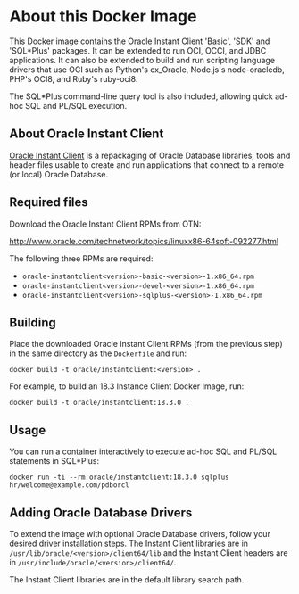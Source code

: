 # About this Docker Image

This Docker image contains the Oracle Instant Client 'Basic', 'SDK' and 'SQL*Plus' packages.  It can be extended to run OCI, OCCI, and JDBC applications.  It can also be extended to build and run scripting language drivers that use OCI such as Python's cx_Oracle, Node.js's node-oracledb, PHP's OCI8, and Ruby's ruby-oci8.  

The SQL*Plus command-line query tool is also included, allowing quick ad-hoc SQL and PL/SQL execution.

## About Oracle Instant Client

[Oracle Instant Client](http://www.oracle.com/technetwork/database/features/instant-client/) is a repackaging of Oracle Database libraries, tools and header files usable to create and run applications that connect to a remote (or local) Oracle Database.

## Required files

Download the Oracle Instant Client RPMs from OTN:

http://www.oracle.com/technetwork/topics/linuxx86-64soft-092277.html

The following three RPMs are required:

- `oracle-instantclient<version>-basic-<version>-1.x86_64.rpm`
- `oracle-instantclient<version>-devel-<version>-1.x86_64.rpm`
- `oracle-instantclient<version>-sqlplus-<version>-1.x86_64.rpm`

## Building

Place the downloaded Oracle Instant Client RPMs (from the previous step) in the
same directory as the `Dockerfile` and run:

```
docker build -t oracle/instantclient:<version> .
```

For example, to build an 18.3 Instance Client Docker Image, run:

```
docker build -t oracle/instantclient:18.3.0 .
```


## Usage

You can run a container interactively to execute ad-hoc SQL and PL/SQL statements in SQL*Plus:

```
docker run -ti --rm oracle/instantclient:18.3.0 sqlplus hr/welcome@example.com/pdborcl
```

## Adding Oracle Database Drivers

To extend the image with optional Oracle Database drivers, follow your desired driver installation steps.  The Instant Client libraries are in `/usr/lib/oracle/<version>/client64/lib` and the Instant Client headers are in `/usr/include/oracle/<version>/client64/`.

The Instant Client libraries are in the default library search path.
